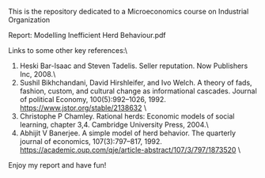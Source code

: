 This is the repository dedicated to a Microeconomics course on Industrial Organization

Report: Modelling Inefficient Herd Behaviour.pdf

Links to some other key references:\
1. Heski Bar-Isaac and Steven Tadelis. Seller reputation. Now Publishers Inc, 2008.\
2. Sushil Bikhchandani, David Hirshleifer, and Ivo Welch. A theory of fads, fashion, custom, and cultural change as informational cascades. Journal of political Economy, 100(5):992–1026, 1992. https://www.jstor.org/stable/2138632 \
3. Christophe P Chamley. Rational herds: Economic models of social learning, chapter 3,4. Cambridge University Press, 2004.\
4. Abhijit V Banerjee. A simple model of herd behavior. The quarterly journal of economics, 107(3):797–817, 1992. https://academic.oup.com/qje/article-abstract/107/3/797/1873520 \
 
Enjoy my report and have fun!

